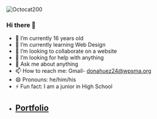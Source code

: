 ![Octocat200](https://user-images.githubusercontent.com/121955555/210847376-4c98aa8c-1039-4459-939f-94f58f059402.png)
### Hi there 👋

- 🔭 I’m currently 16 years old
- 🌱 I’m currently learning Web Design
- 👯 I’m looking to collaborate on a website
- 🤔 I’m looking for help with anything
- 💬 Ask me about anything
- 📫 How to reach me: Gmail- donahuez24@wpsma.org
- 😄 Pronouns: he/him/his
- ⚡ Fun fact: I am a junior in High School
- ## [  Portfolio   ](https://zdon14.github.io/portfolio/index.html  )

